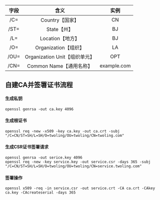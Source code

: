 |字段|含义|实例|
|:---:|:---:|:---:|
|/C=|Country【国家】|CN|
|/ST=|State【州】|BJ|
|/L=|Location【地方】|BJ|
|/O=|Organization【组织】|LA|
|/OU=|Organization Unit【组织单元】|OPT|
|/CN=|Common Name【通用名称】|example.com|


## 自建CA并签署证书流程
#### 生成私钥
```
openssl genrsa -out ca.key 4096
```

#### 生成根证书
```
openssl req -new -x509 -key ca.key -out ca.crt -subj "/C=CN/ST=SH/L=SH/O=twoling/OU=twoling/CN=twoling.com"
```

#### 生成CSR证书签署请求
```
openssl genrsa -out serice.key 4096
openssl req -new -key service.key -out service.csr -days 365 -subj "/C=CN/ST=SH/L=SH/O=twoling/OU=twoling/CN=service.twoling.com"
```

#### 签署操作
```
openssl x509 -req -in service.csr -out service.crt -CA ca.crt -CAkey ca.key -CAcreateserial -days 365
```

